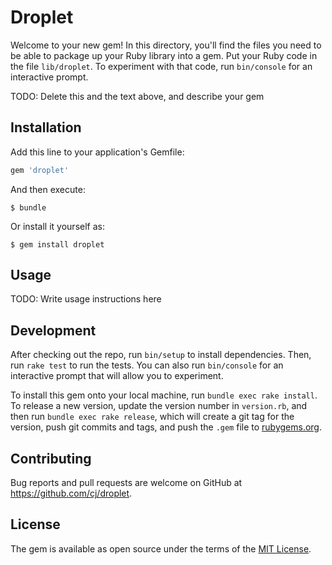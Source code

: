 # Droplet

Welcome to your new gem! In this directory, you'll find the files you need to be able to package up your Ruby library into a gem. Put your Ruby code in the file `lib/droplet`. To experiment with that code, run `bin/console` for an interactive prompt.

TODO: Delete this and the text above, and describe your gem

## Installation

Add this line to your application's Gemfile:

```ruby
gem 'droplet'
```

And then execute:

    $ bundle

Or install it yourself as:

    $ gem install droplet

## Usage

TODO: Write usage instructions here

## Development

After checking out the repo, run `bin/setup` to install dependencies. Then, run `rake test` to run the tests. You can also run `bin/console` for an interactive prompt that will allow you to experiment.

To install this gem onto your local machine, run `bundle exec rake install`. To release a new version, update the version number in `version.rb`, and then run `bundle exec rake release`, which will create a git tag for the version, push git commits and tags, and push the `.gem` file to [rubygems.org](https://rubygems.org).

## Contributing

Bug reports and pull requests are welcome on GitHub at https://github.com/cj/droplet.

## License

The gem is available as open source under the terms of the [MIT License](http://opensource.org/licenses/MIT).
